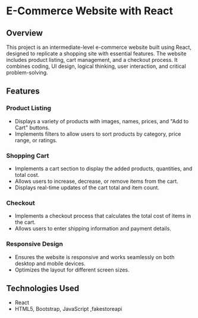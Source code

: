 # E-Commerce Website with React

## Overview

This project is an intermediate-level e-commerce website built using React, designed to replicate a shopping site with essential features. The website includes product listing, cart management, and a checkout process. It combines coding, UI design, logical thinking, user interaction, and critical problem-solving.

## Features

### Product Listing

- Displays a variety of products with images, names, prices, and "Add to Cart" buttons.
- Implements filters to allow users to sort products by category, price range, or ratings.

### Shopping Cart

- Implements a cart section to display the added products, quantities, and total cost.
- Allows users to increase, decrease, or remove items from the cart.
- Displays real-time updates of the cart total and item count.

### Checkout

- Implements a checkout process that calculates the total cost of items in the cart.
- Allows users to enter shipping information and payment details.

### Responsive Design

- Ensures the website is responsive and works seamlessly on both desktop and mobile devices.
- Optimizes the layout for different screen sizes.

## Technologies Used

- React 
- HTML5, Bootstrap, JavaScript ,fakestoreapi






